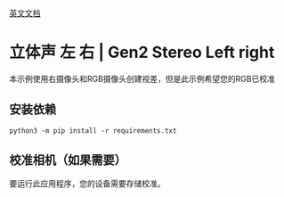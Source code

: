 [英文文档](README.md)

# 立体声 左 右 | Gen2 Stereo Left right
本示例使用右摄像头和RGB摄像头创建视差，但是此示例希望您的RGB已校准

## 安装依赖

```
python3 -m pip install -r requirements.txt
```

## 校准相机（如果需要）

要运行此应用程序，您的设备需要存储校准。
